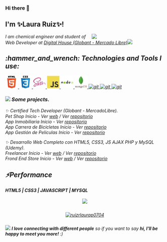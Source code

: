 ### Hi there 👋
<h2> I'm ✨Laura Ruiz✨!</h2>
<img align='right' src="https://media.giphy.com/media/ieyl9zmCjO4b4t6qoY/giphy.gif" width="230">
<p><em> I am chemical engineer and student of Web Developer at <a href="https://www.digitalhouse.com/ar/acciones/certified-tech-developer">Digital House (Globant - Mercado Libre)</a><img src="https://media.giphy.com/media/WUlplcMpOCEmTGBtBW/giphy.gif" width="30"></h2>
    
<h2 align="left">:hammer_and_wrench: Technologies and Tools I use:</h2>
<p align="left">
<a href="https://www.w3.org/html/" target="_blank"> <img src="https://raw.githubusercontent.com/devicons/devicon/master/icons/html5/html5-original-wordmark.svg" alt="html5" width="40" height="40"/> </a>
<a href="https://www.w3schools.com/css/" target="_blank"> <img src="https://raw.githubusercontent.com/devicons/devicon/master/icons/css3/css3-original-wordmark.svg" alt="css3" width="40" height="40"/> </a>
<a href="https://sass-lang.com" target="_blank"> <img src="https://raw.githubusercontent.com/devicons/devicon/master/icons/sass/sass-original.svg" alt="sass" width="40" height="40"/> </a>
<a href="https://developer.mozilla.org/en-US/docs/Web/JavaScript" target="_blank"> <img src="https://raw.githubusercontent.com/devicons/devicon/master/icons/javascript/javascript-original.svg" alt="javascript" width="40" height="40"/> </a>
<a href="https://nodejs.org" target="_blank"> <img src="https://raw.githubusercontent.com/devicons/devicon/master/icons/nodejs/nodejs-original-wordmark.svg" alt="nodejs" width="40" height="40"/> </a>
<a href="https://www.mongodb.com/" target="_blank"> <img src="https://raw.githubusercontent.com/devicons/devicon/master/icons/mongodb/mongodb-original-wordmark.svg" alt="mongodb" width="40" height="40"/> </a>
<a href="https://git-scm.com/" target="_blank"> <img src="https://inscripciones.utnso.com.ar/images/github-round.png" alt="git" width="40" height="40"/> </a>
<a href="https://github.com/" target="_blank"> <img src="https://www.vectorlogo.zone/logos/git-scm/git-scm-icon.svg" alt="git" width="40" height="40"/> </a> <a href="https://www.mysql.com/products/workbench/" target="_blank"> <img src="https://cdn.icon-icons.com/icons2/2415/PNG/128/mysql_plain_wordmark_logo_icon_146415.png" alt="git" width="40" height="40"/> </a>
  
  
### <img src="https://media.giphy.com/media/VgCDAzcKvsR6OM0uWg/giphy.gif" width="50"> Some projects.  

✨ Certified Tech Developer (Globant - MercadoLibre). <br>
    Pet Shop Inicio - Ver [web](https://petshoplauyjuan.netlify.app/) / Ver [repositorio](https://github.com/ruizrlaurap0704/PetShopMobile)<br>
    App Inmobiliaria Inicio - Ver [repositorio](https://github.com/ruizrlaurap0704/appInmobiliaria)<br> 
    App Carrera de Bicicletas Inicio - Ver [repositorio](https://github.com/ruizrlaurap0704/appCarreraDeBicicletas)<br> 
    App Gestión de Peliculas Inicio - Ver [repositorio](https://github.com/ruizrlaurap0704/appGestionDePeliculas)<br> 
    
✨ Desarrollo Web Completo con HTML5, CSS3, JS AJAX PHP y MySQL (Udemy). <br>
    Freelancer Inicio - Ver [web](https://juanylaufreelancers.netlify.app/) / Ver [repositorio](https://github.com/ruizrlaurap0704/Freelancer) <br>
    Frond End Store Inicio - Ver [web](https://frontendstorejuanylau.netlify.app/) / Ver [repositorio](https://github.com/ruizrlaurap0704/FrontEndStoreInicio) <br>

## ⚡Performance 

<h4> HTML5 | CSS3 | JAVASCRIPT | MYSQL </h4>

<p align="center">
<a href="https://github.com/ruizrlaurap0704"><img src="https://github-readme-stats.vercel.app/api?username=ruizrlaurap0704&&show_icons=true&theme=radical"/> </a> 
</p>

<p align="center">
<a href="https://github.com/ruizrlaurap0704"> <img align="center" src="https://github-readme-stats.vercel.app/api/top-langs/?username=ruizrlaurap0704&langs_count=5&title_color=FF66C4&text_color=8a919a&icon_color=6aa6f8&bg_color=22272e" alt="ruizrlaurap0704" style="padding:10px"/></a>
</p>


<img src="https://media.giphy.com/media/LnQjpWaON8nhr21vNW/giphy.gif" width="60"> <em><b>I love connecting with different people</b> so if you want to say <b>hi, I'll be happy to meet you more!</b> :)</em>
